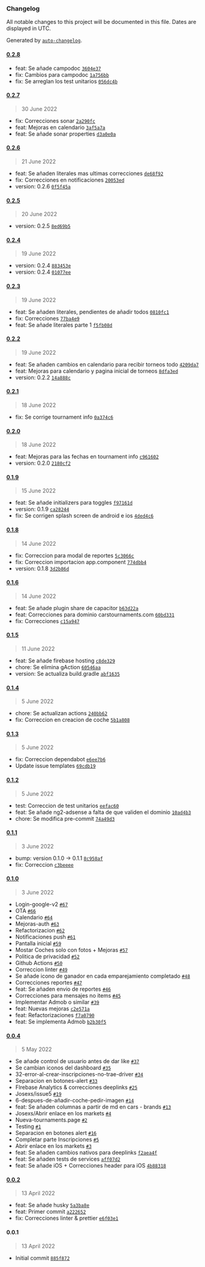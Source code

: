 ### Changelog

All notable changes to this project will be documented in this file. Dates are displayed in UTC.

Generated by [`auto-changelog`](https://github.com/CookPete/auto-changelog).

#### [0.2.8](https://github.com/josexs/carsTournaments-app/compare/0.2.7...0.2.8)

- feat: Se añade campodoc [`3604e37`](https://github.com/josexs/carsTournaments-app/commit/3604e378c7717725e1562d62d0fddb8ee74b5096)
- fix: Cambios para campodoc [`1a756bb`](https://github.com/josexs/carsTournaments-app/commit/1a756bbf8695ad6e1d81b35fdc0cedb44924161d)
- fix: Se arreglan los test unitarios [`056dc4b`](https://github.com/josexs/carsTournaments-app/commit/056dc4b450fc86e10fbe7fd0c3ab4256d991608d)

#### [0.2.7](https://github.com/josexs/carsTournaments-app/compare/0.2.6...0.2.7)

> 30 June 2022

- fix: Correcciones sonar [`2a290fc`](https://github.com/josexs/carsTournaments-app/commit/2a290fca8b6c1eaed755b389ac8edc0018f7d094)
- feat: Mejoras en calendario [`3af5a7a`](https://github.com/josexs/carsTournaments-app/commit/3af5a7ac0f66e4f5a34c32da6e05e2c993df1725)
- feat: Se añade sonar properties [`d3a0e0a`](https://github.com/josexs/carsTournaments-app/commit/d3a0e0a87203822531c658f7113cd21711128786)

#### [0.2.6](https://github.com/josexs/carsTournaments-app/compare/0.2.5...0.2.6)

> 21 June 2022

- feat: Se añaden literales mas ultimas correcciones [`de68f92`](https://github.com/josexs/carsTournaments-app/commit/de68f9284a42276463ca644ab3ae1cedc1e840f2)
- fix: Correcciones en notificaciones [`20053ed`](https://github.com/josexs/carsTournaments-app/commit/20053ed09fb97693eb0814f6dea25c888e5dec90)
- version: 0.2.6 [`0f5f45a`](https://github.com/josexs/carsTournaments-app/commit/0f5f45a4cb47f26e72d2cfb64abafc46be7b7a1c)

#### [0.2.5](https://github.com/josexs/carsTournaments-app/compare/0.2.4...0.2.5)

> 20 June 2022

- version: 0.2.5 [`8ed69b5`](https://github.com/josexs/carsTournaments-app/commit/8ed69b5622662b63ea47398a5cdd46b45714c4c0)

#### [0.2.4](https://github.com/josexs/carsTournaments-app/compare/0.2.3...0.2.4)

> 19 June 2022

- version: 0.2.4 [`883453e`](https://github.com/josexs/carsTournaments-app/commit/883453ee75f48ed09b21e2b26c805b1a44697608)
- version: 0.2.4 [`01077ee`](https://github.com/josexs/carsTournaments-app/commit/01077ee255fe52154a29686f8dabcfefbb9dcd6d)

#### [0.2.3](https://github.com/josexs/carsTournaments-app/compare/0.2.2...0.2.3)

> 19 June 2022

- feat: Se añaden literales, pendientes de añadir todos [`0810fc1`](https://github.com/josexs/carsTournaments-app/commit/0810fc1d569ef0dda25cc9cdd817f2628a0c837b)
- fix: Correcciones [`77ba4e9`](https://github.com/josexs/carsTournaments-app/commit/77ba4e94141d05cab9c051c89ef459d63af2b3f8)
- feat: Se añade literales parte 1 [`f5fb08d`](https://github.com/josexs/carsTournaments-app/commit/f5fb08d7f7a680adccc614536d6ed22e155f9703)

#### [0.2.2](https://github.com/josexs/carsTournaments-app/compare/0.2.1...0.2.2)

> 19 June 2022

- feat: Se añaden cambios en calendario para recibir torneos todo [`4209da7`](https://github.com/josexs/carsTournaments-app/commit/4209da73ad74c3a9a9b59919d4997ad457db702a)
- feat: Mejoras para calendario y pagina inicial de torneos [`8dfa3ed`](https://github.com/josexs/carsTournaments-app/commit/8dfa3edc7b95c6346f2addb7f4ea554db0141466)
- version: 0.2.2 [`14a888c`](https://github.com/josexs/carsTournaments-app/commit/14a888c16334a12f72eb0e99cc8aad6f3219f326)

#### [0.2.1](https://github.com/josexs/carsTournaments-app/compare/0.2.0...0.2.1)

> 18 June 2022

- fix: Se corrige tournament info [`0a374c6`](https://github.com/josexs/carsTournaments-app/commit/0a374c63298e96b157596272c1f822ce2d43d98d)

#### [0.2.0](https://github.com/josexs/carsTournaments-app/compare/0.1.9...0.2.0)

> 18 June 2022

- feat: Mejoras para las fechas en tournament info [`c961602`](https://github.com/josexs/carsTournaments-app/commit/c96160234a90a9045bc93ec53e1c6dbe97a71666)
- version: 0.2.0 [`2180cf2`](https://github.com/josexs/carsTournaments-app/commit/2180cf2c0c8b2f5464771a5ced2459e1d983f11b)

#### [0.1.9](https://github.com/josexs/carsTournaments-app/compare/0.1.8...0.1.9)

> 15 June 2022

- feat: Se añade initializers para toggles [`f97161d`](https://github.com/josexs/carsTournaments-app/commit/f97161d020b646506b8b7ab5aaccb00fe4ab97fa)
- version: 0.1.9 [`ca28244`](https://github.com/josexs/carsTournaments-app/commit/ca282444fcb484d8e87016ac4bd56a1df5b19827)
- fix: Se corrigen splash screen de android e ios [`4ded4c6`](https://github.com/josexs/carsTournaments-app/commit/4ded4c6afce6e316a89d9b9fcff2ba2f5b3f79fa)

#### [0.1.8](https://github.com/josexs/carsTournaments-app/compare/0.1.6...0.1.8)

> 14 June 2022

- fix: Correccion para modal de reportes [`5c3066c`](https://github.com/josexs/carsTournaments-app/commit/5c3066cd84dff169353e82bf79488c1b7df406f9)
- fix: Correccion importacion app.component [`774dbb4`](https://github.com/josexs/carsTournaments-app/commit/774dbb4c72d9090ca89e6509e81bfd94df220dfc)
- version: 0.1.8 [`3d2b86d`](https://github.com/josexs/carsTournaments-app/commit/3d2b86dd10c7e98f0e85e995228a8177a2609af1)

#### [0.1.6](https://github.com/josexs/carsTournaments-app/compare/0.1.5...0.1.6)

> 14 June 2022

- feat: Se añade plugin share de capacitor [`b63d22a`](https://github.com/josexs/carsTournaments-app/commit/b63d22ab680ac71f15c90064c3e24b13626155e5)
- feat: Correcciones para dominio carstournaments.com [`60bd331`](https://github.com/josexs/carsTournaments-app/commit/60bd3310882fe3995273fddf29db1fd0e3a9cf1e)
- fix: Correcciones [`c15a947`](https://github.com/josexs/carsTournaments-app/commit/c15a9479a041e2780c9d40c1e69c7da3cb9f5393)

#### [0.1.5](https://github.com/josexs/carsTournaments-app/compare/0.1.4...0.1.5)

> 11 June 2022

- feat: Se añade firebase hosting [`c8de329`](https://github.com/josexs/carsTournaments-app/commit/c8de329f0913d65605132ec852b12d95870f98fc)
- chore: Se elimina gAction [`60546aa`](https://github.com/josexs/carsTournaments-app/commit/60546aafa3946ce2f48150aeff7e5475d7426056)
- version: Se actualiza build.gradle [`abf1635`](https://github.com/josexs/carsTournaments-app/commit/abf1635ab43b4c8c680e0f9169137d515d32bd9c)

#### [0.1.4](https://github.com/josexs/carsTournaments-app/compare/0.1.3...0.1.4)

> 5 June 2022

- chore: Se actualizan actions [`240bb62`](https://github.com/josexs/carsTournaments-app/commit/240bb6264c5cb773c87277bf1cff488f42d4e657)
- fix: Correccion en creacion de coche [`5b1a808`](https://github.com/josexs/carsTournaments-app/commit/5b1a8086ee2f127db23d3ad058d166c830bb1ddd)

#### [0.1.3](https://github.com/josexs/carsTournaments-app/compare/0.1.2...0.1.3)

> 5 June 2022

- fix: Correccion dependabot [`e6ee7b6`](https://github.com/josexs/carsTournaments-app/commit/e6ee7b654b334ae3a686dd93ed4eaecc29593f18)
- Update issue templates [`69cdb19`](https://github.com/josexs/carsTournaments-app/commit/69cdb19dd14c8a39c0453570b64a9ed13cfcc30f)

#### [0.1.2](https://github.com/josexs/carsTournaments-app/compare/0.1.1...0.1.2)

> 5 June 2022

- test: Correccion de test unitarios [`eefac60`](https://github.com/josexs/carsTournaments-app/commit/eefac60bdba5275492dd99c28fd893ca9d590e2d)
- feat: Se añade ng2-adsense a falta de que validen el dominio [`10ad4b3`](https://github.com/josexs/carsTournaments-app/commit/10ad4b3aeb1c75105af22bb4d4d811620dc65bf5)
- chore: Se modifica pre-commit [`74a49d3`](https://github.com/josexs/carsTournaments-app/commit/74a49d3c0317fc1b8deebbfb6233f768653dde71)

#### [0.1.1](https://github.com/josexs/carsTournaments-app/compare/0.1.0...0.1.1)

> 3 June 2022

- bump: version 0.1.0 → 0.1.1 [`8c958af`](https://github.com/josexs/carsTournaments-app/commit/8c958afbc310b307470a3bff973984838db9f1e5)
- fix: Correccion [`c3beeee`](https://github.com/josexs/carsTournaments-app/commit/c3beeee291c49238206d6d6597f8b579b888903a)

#### [0.1.0](https://github.com/josexs/carsTournaments-app/compare/0.0.4...0.1.0)

> 3 June 2022

- Login-google-v2 [`#67`](https://github.com/josexs/carsTournaments-app/pull/67)
- OTA [`#66`](https://github.com/josexs/carsTournaments-app/pull/66)
- Calendario [`#64`](https://github.com/josexs/carsTournaments-app/pull/64)
- Mejoras-auth [`#63`](https://github.com/josexs/carsTournaments-app/pull/63)
- Refactorizacion [`#62`](https://github.com/josexs/carsTournaments-app/pull/62)
- Notificaciones push [`#61`](https://github.com/josexs/carsTournaments-app/pull/61)
- Pantalla inicial [`#59`](https://github.com/josexs/carsTournaments-app/pull/59)
- Mostar Coches solo con fotos + Mejoras [`#57`](https://github.com/josexs/carsTournaments-app/pull/57)
- Politica de privacidad [`#52`](https://github.com/josexs/carsTournaments-app/pull/52)
- Github Actions [`#50`](https://github.com/josexs/carsTournaments-app/pull/50)
- Correccion linter [`#49`](https://github.com/josexs/carsTournaments-app/pull/49)
- Se añade icono de ganador en cada emparejamiento completado [`#48`](https://github.com/josexs/carsTournaments-app/pull/48)
- Correcciones reportes [`#47`](https://github.com/josexs/carsTournaments-app/pull/47)
- feat: Se añaden envio de reportes [`#46`](https://github.com/josexs/carsTournaments-app/pull/46)
- Correcciones para mensajes no items [`#45`](https://github.com/josexs/carsTournaments-app/pull/45)
- Implementar Admob o similar [`#39`](https://github.com/josexs/carsTournaments-app/pull/39)
- feat: Nuevas mejoras [`c2e571a`](https://github.com/josexs/carsTournaments-app/commit/c2e571ab849f7ff3f7defbec7f611861968fa645)
- feat: Refactorizaciones [`f7a0790`](https://github.com/josexs/carsTournaments-app/commit/f7a0790b707d8f1a0a2effce4ca0dd2c6ecefa84)
- feat: Se implementa Admob [`b2b30f5`](https://github.com/josexs/carsTournaments-app/commit/b2b30f5cd6a45c6a31cd492d969e0e9a5eddc9b8)

#### [0.0.4](https://github.com/josexs/carsTournaments-app/compare/0.0.2...0.0.4)

> 5 May 2022

- Se añade control de usuario antes de dar like [`#37`](https://github.com/josexs/carsTournaments-app/pull/37)
- Se cambian iconos del dashboard [`#35`](https://github.com/josexs/carsTournaments-app/pull/35)
- 32-error-al-crear-inscripciones-no-trae-driver [`#34`](https://github.com/josexs/carsTournaments-app/pull/34)
- Separacion en botones-alert [`#33`](https://github.com/josexs/carsTournaments-app/pull/33)
- FIrebase Analytics & correcciones deeplinks [`#25`](https://github.com/josexs/carsTournaments-app/pull/25)
- Josexs/issue5 [`#19`](https://github.com/josexs/carsTournaments-app/pull/19)
- 6-despues-de-añadir-coche-pedir-imagen [`#14`](https://github.com/josexs/carsTournaments-app/pull/14)
- feat: Se añaden columnas a partir de md en cars - brands [`#13`](https://github.com/josexs/carsTournaments-app/pull/13)
- Josexs/Abrir enlace en los markets [`#4`](https://github.com/josexs/carsTournaments-app/pull/4)
- Nueva-tournaments.page [`#2`](https://github.com/josexs/carsTournaments-app/pull/2)
- Testing [`#1`](https://github.com/josexs/carsTournaments-app/pull/1)
- Separacion en botones alert [`#16`](https://github.com/josexs/carsTournaments-app/issues/16)
- Completar parte Inscripciones [`#5`](https://github.com/josexs/carsTournaments-app/issues/5)
- Abrir enlace en los markets [`#3`](https://github.com/josexs/carsTournaments-app/issues/3)
- feat: Se añaden cambios nativos para deeplinks [`f2aea4f`](https://github.com/josexs/carsTournaments-app/commit/f2aea4fb98d083e05f09eae5be4004b146ecf629)
- feat: Se añaden tests de services [`aff07d2`](https://github.com/josexs/carsTournaments-app/commit/aff07d2fb8ae3dfdbdc00c058085be8e00ded874)
- feat: Se añade iOS + Correcciones header para iOS [`4b88318`](https://github.com/josexs/carsTournaments-app/commit/4b8831885e1186d69afb58704d2c8715c6143165)

#### [0.0.2](https://github.com/josexs/carsTournaments-app/compare/0.0.1...0.0.2)

> 13 April 2022

- feat: Se añade husky [`5a3ba8e`](https://github.com/josexs/carsTournaments-app/commit/5a3ba8e4ea133f0b4cb1bdc51c01b416e062afa3)
- feat: Primer commit [`a222652`](https://github.com/josexs/carsTournaments-app/commit/a22265293ce74260d69bd4cdcd3020031d31d6dc)
- fix: Correcciones linter & prettier [`e6f03e1`](https://github.com/josexs/carsTournaments-app/commit/e6f03e1d8b4a9f027b57e95f109c285364bdfc5e)

#### 0.0.1

> 13 April 2022

- Initial commit [`885f872`](https://github.com/josexs/carsTournaments-app/commit/885f872898cc6b8668fa687b56efc272bf055918)
